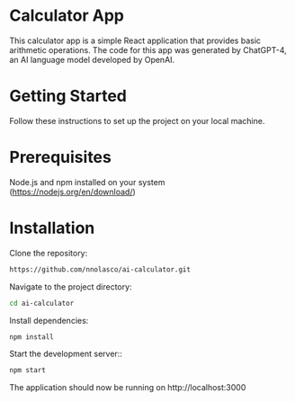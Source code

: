 # Calculator App

This calculator app is a simple React application that provides basic arithmetic operations. The code for this app was generated by ChatGPT-4, an AI language model developed by OpenAI.

# Getting Started

Follow these instructions to set up the project on your local machine.

# Prerequisites

Node.js and npm installed on your system (https://nodejs.org/en/download/)

# Installation

Clone the repository:

```bash
https://github.com/nnolasco/ai-calculator.git
```

Navigate to the project directory:

```bash
cd ai-calculator
```

Install dependencies:

```bash
npm install
```

Start the development server::

```bash
npm start
```

The application should now be running on http://localhost:3000
